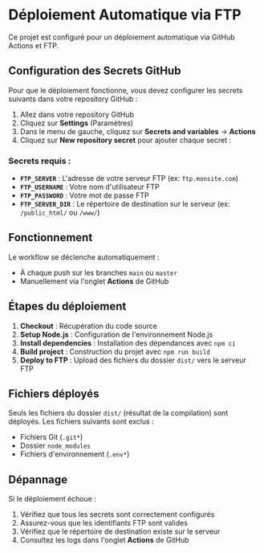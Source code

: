 # Déploiement Automatique via FTP

Ce projet est configuré pour un déploiement automatique via GitHub Actions et FTP.

## Configuration des Secrets GitHub

Pour que le déploiement fonctionne, vous devez configurer les secrets suivants dans votre repository GitHub :

1. Allez dans votre repository GitHub
2. Cliquez sur **Settings** (Paramètres)
3. Dans le menu de gauche, cliquez sur **Secrets and variables** → **Actions**
4. Cliquez sur **New repository secret** pour ajouter chaque secret :

### Secrets requis :

- **`FTP_SERVER`** : L'adresse de votre serveur FTP (ex: `ftp.monsite.com`)
- **`FTP_USERNAME`** : Votre nom d'utilisateur FTP
- **`FTP_PASSWORD`** : Votre mot de passe FTP
- **`FTP_SERVER_DIR`** : Le répertoire de destination sur le serveur (ex: `/public_html/` ou `/www/`)

## Fonctionnement

Le workflow se déclenche automatiquement :
- À chaque push sur les branches `main` ou `master`
- Manuellement via l'onglet **Actions** de GitHub

## Étapes du déploiement

1. **Checkout** : Récupération du code source
2. **Setup Node.js** : Configuration de l'environnement Node.js
3. **Install dependencies** : Installation des dépendances avec `npm ci`
4. **Build project** : Construction du projet avec `npm run build`
5. **Deploy to FTP** : Upload des fichiers du dossier `dist/` vers le serveur FTP

## Fichiers déployés

Seuls les fichiers du dossier `dist/` (résultat de la compilation) sont déployés. Les fichiers suivants sont exclus :
- Fichiers Git (`.git*`)
- Dossier `node_modules`
- Fichiers d'environnement (`.env*`)

## Dépannage

Si le déploiement échoue :
1. Vérifiez que tous les secrets sont correctement configurés
2. Assurez-vous que les identifiants FTP sont valides
3. Vérifiez que le répertoire de destination existe sur le serveur
4. Consultez les logs dans l'onglet **Actions** de GitHub
